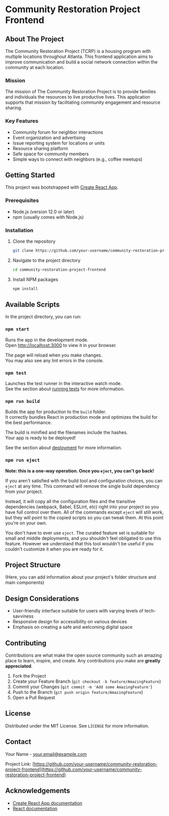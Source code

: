 # Community Restoration Project Frontend

## About The Project

The Community Restoration Project (TCRP) is a housing program with multiple locations throughout Atlanta. This frontend application aims to improve communication and build a social network connection within the community at each location.

### Mission

The mission of The Community Restoration Project is to provide families and individuals the resources to live productive lives. This application supports that mission by facilitating community engagement and resource sharing.

### Key Features

- Community forum for neighbor interactions
- Event organization and advertising
- Issue reporting system for locations or units
- Resource sharing platform
- Safe space for community members
- Simple ways to connect with neighbors (e.g., coffee meetups)

## Getting Started

This project was bootstrapped with [Create React App](https://github.com/facebook/create-react-app).

### Prerequisites

- Node.js (version 12.0 or later)
- npm (usually comes with Node.js)

### Installation

1. Clone the repository
   ```sh
   git clone https://github.com/your-username/community-restoration-project-frontend.git
   ```
2. Navigate to the project directory
   ```sh
   cd community-restoration-project-frontend
   ```
3. Install NPM packages
   ```sh
   npm install
   ```

## Available Scripts

In the project directory, you can run:

### `npm start`

Runs the app in the development mode.\
Open [http://localhost:3000](http://localhost:3000) to view it in your browser.

The page will reload when you make changes.\
You may also see any lint errors in the console.

### `npm test`

Launches the test runner in the interactive watch mode.\
See the section about [running tests](https://facebook.github.io/create-react-app/docs/running-tests) for more information.

### `npm run build`

Builds the app for production to the `build` folder.\
It correctly bundles React in production mode and optimizes the build for the best performance.

The build is minified and the filenames include the hashes.\
Your app is ready to be deployed!

See the section about [deployment](https://facebook.github.io/create-react-app/docs/deployment) for more information.

### `npm run eject`

**Note: this is a one-way operation. Once you `eject`, you can't go back!**

If you aren't satisfied with the build tool and configuration choices, you can `eject` at any time. This command will remove the single build dependency from your project.

Instead, it will copy all the configuration files and the transitive dependencies (webpack, Babel, ESLint, etc) right into your project so you have full control over them. All of the commands except `eject` will still work, but they will point to the copied scripts so you can tweak them. At this point you're on your own.

You don't have to ever use `eject`. The curated feature set is suitable for small and middle deployments, and you shouldn't feel obligated to use this feature. However we understand that this tool wouldn't be useful if you couldn't customize it when you are ready for it.

## Project Structure

(Here, you can add information about your project's folder structure and main components)

## Design Considerations

- User-friendly interface suitable for users with varying levels of tech-savviness
- Responsive design for accessibility on various devices
- Emphasis on creating a safe and welcoming digital space

## Contributing

Contributions are what make the open source community such an amazing place to learn, inspire, and create. Any contributions you make are **greatly appreciated**.

1. Fork the Project
2. Create your Feature Branch (`git checkout -b feature/AmazingFeature`)
3. Commit your Changes (`git commit -m 'Add some AmazingFeature'`)
4. Push to the Branch (`git push origin feature/AmazingFeature`)
5. Open a Pull Request

## License

Distributed under the MIT License. See `LICENSE` for more information.

## Contact

Your Name - your.email@example.com

Project Link: [https://github.com/your-username/community-restoration-project-frontend](https://github.com/your-username/community-restoration-project-frontend)

## Acknowledgements

- [Create React App documentation](https://facebook.github.io/create-react-app/docs/getting-started)
- [React documentation](https://reactjs.org/)
